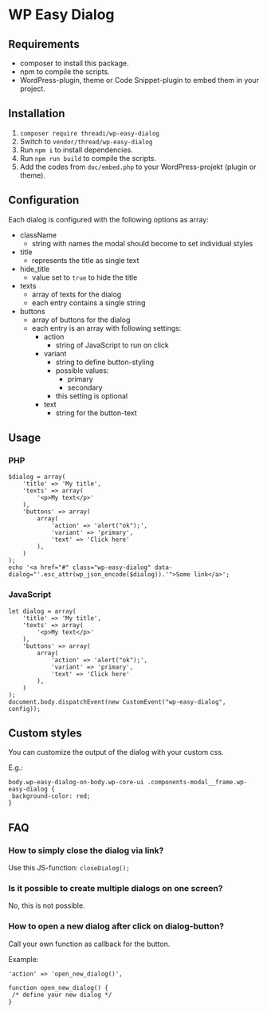 # WP Easy Dialog

## Requirements

* composer to install this package.
* npm to compile the scripts.
* WordPress-plugin, theme or Code Snippet-plugin to embed them in your project.

## Installation

1. ``composer require threadi/wp-easy-dialog``
2. Switch to ``vendor/thread/wp-easy-dialog``
3. Run ``npm i`` to install dependencies.
4. Run ``npm run build`` to compile the scripts.
5. Add the codes from `doc/embed.php` to your WordPress-projekt (plugin or theme).

## Configuration

Each dialog is configured with the following options as array:

* className
  * string with names the modal should become to set individual styles
* title
  * represents the title as single text
* hide_title
  * value set to `true` to hide the title
* texts
  * array of texts for the dialog
  * each entry contains a single string
* buttons
  * array of buttons for the dialog
  * each entry is an array with following settings:
    * action
      * string of JavaScript to run on click
    * variant
      * string to define button-styling
      * possible values:
        * primary
        * secondary
      * this setting is optional
    * text
      * string for the button-text

## Usage

### PHP

```
$dialog = array(
	'title' => 'My title',
	'texts' => array(
		'<p>My text</p>'
	),
	'buttons' => array(
		array(
			'action' => 'alert("ok");',
			'variant' => 'primary',
			'text' => 'Click here'
		),
	)
);
echo '<a href="#" class="wp-easy-dialog" data-dialog="'.esc_attr(wp_json_encode($dialog)).'">Some link</a>';
```

### JavaScript

```
let dialog = array(
	'title' => 'My title',
	'texts' => array(
		'<p>My text</p>'
	),
	'buttons' => array(
		array(
			'action' => 'alert("ok");',
			'variant' => 'primary',
			'text' => 'Click here'
		),
	)
);
document.body.dispatchEvent(new CustomEvent("wp-easy-dialog", config));
```
## Custom styles

You can customize the output of the dialog with your custom css.

E.g.:

```
body.wp-easy-dialog-on-body.wp-core-ui .components-modal__frame.wp-easy-dialog {
 background-color: red;
}
```

## FAQ

### How to simply close the dialog via link?

Use this JS-function: `closeDialog();`

### Is it possible to create multiple dialogs on one screen?

No, this is not possible.

### How to open a new dialog after click on dialog-button?

Call your own function as callback for the button.

Example:
```
'action' => 'open_new_dialog()',
```

```
function open_new_dialog() {
 /* define your new dialog */
}
```
